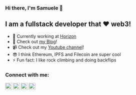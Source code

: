 ### Hi there, I'm Samuele 👋

## I am a fullstack developer that ❤️ web3!
- 🌅 Currently working at [Horizon](https://horizon.io)
- 🔭 Check out [my Blog](https://codeclimbing.com/)!
- 📹 Check out my [Youtube channel](https://www.youtube.com/channel/UC-6PFKSzSq_XVvbhYjq229Q)!
- 😎 I think Ethereum, IPFS and Filecoin are super cool
- ⚡ Fun fact: I like rock climbing and doing backflips

### Connect with me:

[<img align="left" alt="codeclimbing.com" width="22px" src="https://samuelea-team-bucket.storage.fleek.co/profile/globe.svg" />](https://codeclimbing.com/)
[<img align="left" alt="youTube" width="22px" src="https://samuelea-team-bucket.storage.fleek.co/profile/youtube.svg" />](https://www.youtube.com/channel/UC-6PFKSzSq_XVvbhYjq229Q)
[<img align="left" alt="twitter" width="22px" src="https://samuelea-team-bucket.storage.fleek.co/profile/twitter.svg" />](https://twitter.com/SamueleAgostin5)
[<img align="left" alt="linkedIn" width="22px" src="https://samuelea-team-bucket.storage.fleek.co/profile/linkedin.svg" />](https://www.linkedin.com/in/samuele-agostinelli-19509812b/)


<br />

